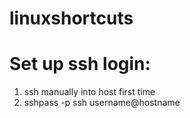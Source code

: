 # linuxshortcuts
# Set up ssh login:
1. ssh manually into host first time
2. sshpass -p <password> ssh username@hostname
